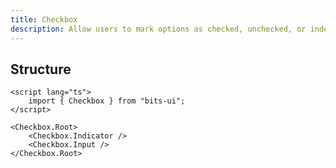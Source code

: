 ```yaml
---
title: Checkbox
description: Allow users to mark options as checked, unchecked, or indeterminate, accommodating versatile states.
---
```


## Structure

```svelte
<script lang="ts">
	import { Checkbox } from "bits-ui";
</script>

<Checkbox.Root>
	<Checkbox.Indicator />
	<Checkbox.Input />
</Checkbox.Root>
```
